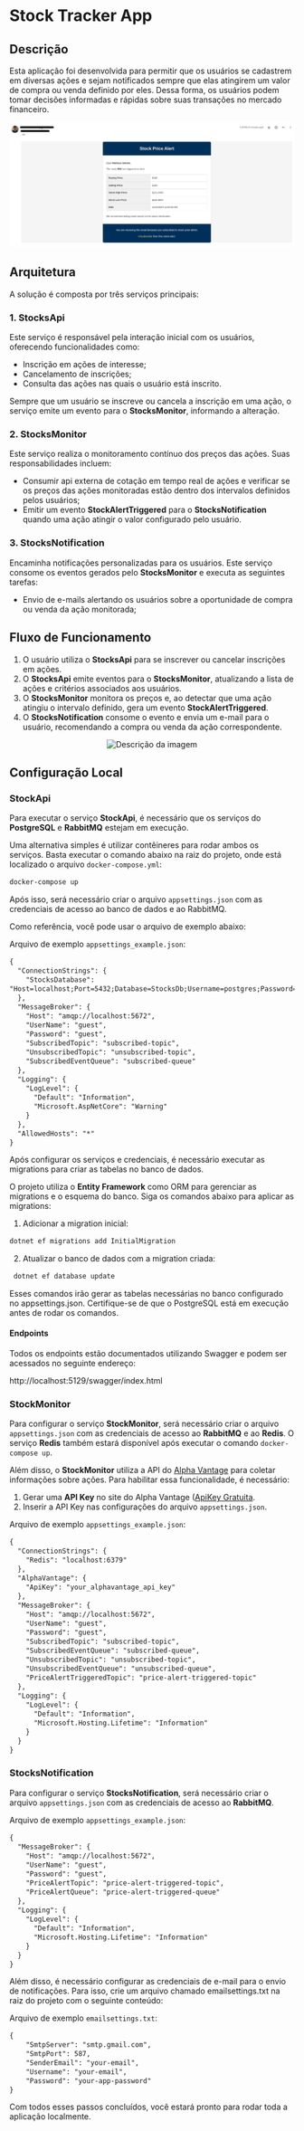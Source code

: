 # Stock Tracker App

## Descrição  

Esta aplicação foi desenvolvida para permitir que os usuários se cadastrem em diversas ações e sejam notificados sempre que elas atingirem um valor de compra ou venda definido por eles. Dessa forma, os usuários podem tomar decisões informadas e rápidas sobre suas transações no mercado financeiro.  

<p align="center">
  <img src="https://github.com/matheus-amorimb/stock-tracker-app/blob/main/github-readme-files/email_example.png" alt="Descrição da imagem">
</p>

## Arquitetura  

A solução é composta por três serviços principais:  

### 1. **StocksApi**  
Este serviço é responsável pela interação inicial com os usuários, oferecendo funcionalidades como:  
- Inscrição em ações de interesse;  
- Cancelamento de inscrições;  
- Consulta das ações nas quais o usuário está inscrito.  

Sempre que um usuário se inscreve ou cancela a inscrição em uma ação, o serviço emite um evento para o **StocksMonitor**, informando a alteração.  

### 2. **StocksMonitor**  
Este serviço realiza o monitoramento contínuo dos preços das ações. Suas responsabilidades incluem:  
- Consumir api externa de cotação em tempo real de ações e verificar se os preços das ações monitoradas estão dentro dos intervalos definidos pelos usuários;  
- Emitir um evento **StockAlertTriggered** para o **StocksNotification** quando uma ação atingir o valor configurado pelo usuário.  

### 3. **StocksNotification**  
Encaminha notificações personalizadas para os usuários. Este serviço consome os eventos gerados pelo **StocksMonitor** e executa as seguintes tarefas:  
- Envio de e-mails alertando os usuários sobre a oportunidade de compra ou venda da ação monitorada;  

## Fluxo de Funcionamento  

1. O usuário utiliza o **StocksApi** para se inscrever ou cancelar inscrições em ações.  
2. O **StocksApi** emite eventos para o **StocksMonitor**, atualizando a lista de ações e critérios associados aos usuários.  
3. O **StocksMonitor** monitora os preços e, ao detectar que uma ação atingiu o intervalo definido, gera um evento **StockAlertTriggered**.  
4. O **StocksNotification** consome o evento e envia um e-mail para o usuário, recomendando a compra ou venda da ação correspondente.  

<p align="center">
  <img src="https://github.com/user-attachments/assets/5566b1a4-5894-4e8c-8ea7-1a48abba5a06" alt="Descrição da imagem">
</p>

## Configuração Local  

### StockApi  

Para executar o serviço **StockApi**, é necessário que os serviços do **PostgreSQL** e **RabbitMQ** estejam em execução.  

Uma alternativa simples é utilizar contêineres para rodar ambos os serviços. Basta executar o comando abaixo na raiz do projeto, onde está localizado o arquivo `docker-compose.yml`:  

```bash
docker-compose up
```

Após isso, será necessário criar o arquivo `appsettings.json` com as credenciais de acesso ao banco de dados e ao RabbitMQ.

Como referência, você pode usar o arquivo de exemplo abaixo:

Arquivo de exemplo `appsettings_example.json`:

```
{
  "ConnectionStrings": {
    "StocksDatabase": "Host=localhost;Port=5432;Database=StocksDb;Username=postgres;Password=postgres"
  },
  "MessageBroker": {
    "Host": "amqp://localhost:5672",
    "UserName": "guest",
    "Password": "guest",
    "SubscribedTopic": "subscribed-topic",
    "UnsubscribedTopic": "unsubscribed-topic",
    "SubscribedEventQueue": "subscribed-queue"
  },
  "Logging": {
    "LogLevel": {
      "Default": "Information",
      "Microsoft.AspNetCore": "Warning"
    }
  },
  "AllowedHosts": "*"
}
```
Após configurar os serviços e credenciais, é necessário executar as migrations para criar as tabelas no banco de dados.  

O projeto utiliza o **Entity Framework** como ORM para gerenciar as migrations e o esquema do banco. Siga os comandos abaixo para aplicar as migrations:  

1. Adicionar a migration inicial:  
 ```bash
 dotnet ef migrations add InitialMigration
   ```
2. Atualizar o banco de dados com a migration criada:
```bash
 dotnet ef database update
 ```
Esses comandos irão gerar as tabelas necessárias no banco configurado no appsettings.json. Certifique-se de que o PostgreSQL está em execução antes de rodar os comandos.

#### Endpoints
Todos os endpoints estão documentados utilizando Swagger e podem ser acessados no seguinte endereço:

http://localhost:5129/swagger/index.html

### StockMonitor  

Para configurar o serviço **StockMonitor**, será necessário criar o arquivo `appsettings.json` com as credenciais de acesso ao **RabbitMQ** e ao **Redis**. O serviço **Redis** também estará disponível após executar o comando `docker-compose up`.  

Além disso, o **StockMonitor** utiliza a API do [Alpha Vantage](https://www.alphavantage.co/documentation/) para coletar informações sobre ações. Para habilitar essa funcionalidade, é necessário:  
1. Gerar uma **API Key** no site do Alpha Vantage ([ApiKey Gratuita](https://www.alphavantage.co/support/#api-key).  
2. Inserir a API Key nas configurações do arquivo `appsettings.json`.  

Arquivo de exemplo `appsettings_example.json`:

```
{
  "ConnectionStrings": {
    "Redis": "localhost:6379"
  },
  "AlphaVantage": {
    "ApiKey": "your_alphavantage_api_key"
  },
  "MessageBroker": {
    "Host": "amqp://localhost:5672",
    "UserName": "guest",
    "Password": "guest",
    "SubscribedTopic": "subscribed-topic",
    "SubscribedEventQueue": "subscribed-queue",
    "UnsubscribedTopic": "unsubscribed-topic",
    "UnsubscribedEventQueue": "unsubscribed-queue",
    "PriceAlertTriggeredTopic": "price-alert-triggered-topic"
  },
  "Logging": {
    "LogLevel": {
      "Default": "Information",
      "Microsoft.Hosting.Lifetime": "Information"
    }
  }
}
```
### StocksNotification

Para configurar o serviço **StocksNotification**, será necessário criar o arquivo `appsettings.json` com as credenciais de acesso ao **RabbitMQ**.  

Arquivo de exemplo `appsettings_example.json`:

```
{
  "MessageBroker": {
    "Host": "amqp://localhost:5672",
    "UserName": "guest",
    "Password": "guest",
    "PriceAlertTopic": "price-alert-triggered-topic",
    "PriceAlertQueue": "price-alert-triggered-queue"
  },
  "Logging": {
    "LogLevel": {
      "Default": "Information",
      "Microsoft.Hosting.Lifetime": "Information"
    }
  }
}
```

Além disso, é necessário configurar as credenciais de e-mail para o envio de notificações. Para isso, crie um arquivo chamado emailsettings.txt na raiz do projeto com o seguinte conteúdo:

Arquivo de exemplo `emailsettings.txt`:
```
{
    "SmtpServer": "smtp.gmail.com",
    "SmtpPort": 587,
    "SenderEmail": "your-email",
    "Username": "your-email",
    "Password": "your-app-password"
}
```

Com todos esses passos concluídos, você estará pronto para rodar toda a aplicação localmente.
